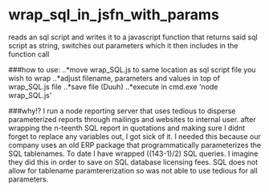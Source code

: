 # wrap_sql_in_jsfn_with_params
reads an sql script and writes it to a javascript function that returns said sql script as string, switches out parameters which it then includes in the function call

###how to use:
..*move wrap_SQL.js to same location as sql script file you wish to wrap
..*adjust filename, parameters and values in top of wrap_SQL.js file 
..*save file (Duuh)
..*execute in cmd.exe 'node wrap_SQL.js'

###why!?
I run a node reporting server that uses tedious to disperse parameterized reports through mailings and websites to internal user.
after wrapping the n-teenth SQL report in quotations and making sure I didnt forget to replace any variables out, I got sick of it. 
I needed this because our company uses an old ERP package that programmatically parameterizes the SQL tablenames. To date I have wrapped ((143-1)/2) SQL queries. I imagine they did this in order to save on SQL database licensing fees. SQL does not allow for tablename paramtererization so was not able to use tedious for all parameters.
